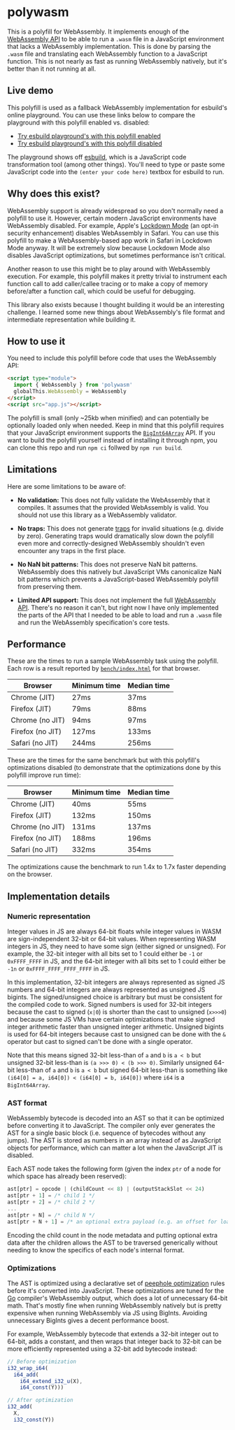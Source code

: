 # polywasm

This is a polyfill for WebAssembly. It implements enough of the [WebAssembly API](https://developer.mozilla.org/en-US/docs/WebAssembly/JavaScript_interface) to be able to run a `.wasm` file in a JavaScript environment that lacks a WebAssembly implementation. This is done by parsing the `.wasm` file and translating each WebAssembly function to a JavaScript function. This is not nearly as fast as running WebAssembly natively, but it's better than it not running at all.

## Live demo

This polyfill is used as a fallback WebAssembly implementation for esbuild's online playground. You can use these links below to compare the playground with this polyfill enabled vs. disabled:

- [Try esbuild playground's with this polyfill enabled](https://esbuild.github.io/try/?polywasm=1)
- [Try esbuild playground's with this polyfill disabled](https://esbuild.github.io/try/?polywasm=0)

The playground shows off [esbuild](https://esbuild.github.io/), which is a JavaScript code transformation tool (among other things). You'll need to type or paste some JavaScript code into the `(enter your code here)` textbox for esbuild to run.

## Why does this exist?

WebAssembly support is already widespread so you don't normally need a polyfill to use it. However, certain modern JavaScript environments have WebAssembly disabled. For example, Apple's [Lockdown Mode](https://support.apple.com/en-us/HT212650) (an opt-in security enhancement) disables WebAssembly in Safari. You can use this polyfill to make a WebAssembly-based app work in Safari in Lockdown Mode anyway. It will be extremely slow because Lockdown Mode also disables JavaScript optimizations, but sometimes performance isn't critical.

Another reason to use this might be to play around with WebAssembly execution. For example, this polyfill makes it pretty trivial to instrument each function call to add caller/callee tracing or to make a copy of memory before/after a function call, which could be useful for debugging.

This library also exists because I thought building it would be an interesting challenge. I learned some new things about WebAssembly's file format and intermediate representation while building it.

## How to use it

You need to include this polyfill before code that uses the WebAssembly API:

```html
<script type="module">
  import { WebAssembly } from 'polywasm'
  globalThis.WebAssembly = WebAssembly
</script>
<script src="app.js"></script>
```

The polyfill is small (only ~25kb when minified) and can potentially be optionally loaded only when needed. Keep in mind that this polyfill requires that your JavaScript environment supports the [`BigInt64Array`](https://developer.mozilla.org/en-US/docs/Web/JavaScript/Reference/Global_Objects/BigInt64Array) API. If you want to build the polyfill yourself instead of installing it through npm, you can clone this repo and run `npm ci` follwed by `npm run build`.

## Limitations

Here are some limitations to be aware of:

* **No validation:** This does not fully validate the WebAssembly that it compiles. It assumes that the provided WebAssembly is valid. You should not use this library as a WebAssembly validator.

* **No traps:** This does not generate [traps](https://webassembly.github.io/spec/core/intro/overview.html#trap) for invalid situations (e.g. divide by zero). Generating traps would dramatically slow down the polyfill even more and correctly-designed WebAssembly shouldn't even encounter any traps in the first place.

* **No NaN bit patterns:** This does not preserve NaN bit patterns. WebAssembly does this natively but JavaScript VMs canonicalize NaN bit patterns which prevents a JavaScript-based WebAssembly polyfill from preserving them.

* **Limited API support:** This does not implement the full [WebAssembly API](https://developer.mozilla.org/en-US/docs/WebAssembly/JavaScript_interface). There's no reason it can't, but right now I have only implemented the parts of the API that I needed to be able to load and run a `.wasm` file and run the WebAssembly specification's core tests.

## Performance

These are the times to run a sample WebAssembly task using the polyfill. Each row is a result reported by [`bench/index.html`](./bench/index.html) for that browser.

| Browser | Minimum time | Median time |
|---|---|---|
| Chrome (JIT) | 27ms | 37ms |
| Firefox (JIT) | 79ms | 88ms |
| Chrome (no JIT) | 94ms | 97ms |
| Firefox (no JIT) | 127ms | 133ms |
| Safari (no JIT) | 244ms | 256ms |

These are the times for the same benchmark but with this polyfill's optimizations disabled (to demonstrate that the optimizations done by this polyfill improve run time):

| Browser | Minimum time | Median time |
|---|---|---|
| Chrome (JIT) | 40ms | 55ms |
| Firefox (JIT) | 132ms | 150ms |
| Chrome (no JIT) | 131ms | 137ms |
| Firefox (no JIT) | 188ms | 196ms |
| Safari (no JIT) | 332ms | 354ms |

The optimizations cause the benchmark to run 1.4x to 1.7x faster depending on the browser.

## Implementation details

### Numeric representation

Integer values in JS are always 64-bit floats while integer values in WASM are sign-independent 32-bit or 64-bit values. When representing WASM integers in JS, they need to have some sign (either signed or unsigned). For example, the 32-bit integer with all bits set to 1 could either be `-1` or `0xFFFF_FFFF` in JS, and the 64-bit integer with all bits set to 1 could either be `-1n` or `0xFFFF_FFFF_FFFF_FFFF` in JS.

In this implementation, 32-bit integers are always represented as signed JS numbers and 64-bit integers are always represented as unsigned JS bigints. The signed/unsigned choice is arbitrary but must be consistent for the compiled code to work. Signed numbers is used for 32-bit integers because the cast to signed (`x|0`) is shorter than the cast to unsigned (`x>>>0`) and because some JS VMs have certain optimizations that make signed integer arithmetic faster than unsigned integer arithmetic. Unsigned bigints is used for 64-bit integers because cast to unsigned can be done with the `&` operator but cast to signed can't be done with a single operator.

Note that this means signed 32-bit less-than of `a` and `b` is `a < b` but unsigned 32-bit less-than is `(a >>> 0) < (b >>> 0)`. Similarly unsigned 64-bit less-than of `a` and `b` is `a < b` but signed 64-bit less-than is something like `(i64[0] = a, i64[0]) < (i64[0] = b, i64[0])` where `i64` is a `BigInt64Array`.

### AST format

WebAssembly bytecode is decoded into an AST so that it can be optimized before converting it to JavaScript. The compiler only ever generates the AST for a single basic block (i.e. sequence of bytecodes without any jumps). The AST is stored as numbers in an array instead of as JavaScript objects for performance, which can matter a lot when the JavaScript JIT is disabled.

Each AST node takes the following form (given the index `ptr` of a node for which space has already been reserved):

```js
ast[ptr] = opcode | (childCount << 8) | (outputStackSlot << 24)
ast[ptr + 1] = /* child 1 */
ast[ptr + 2] = /* child 2 */
...
ast[ptr + N] = /* child N */
ast[ptr + N + 1] = /* an optional extra payload (e.g. an offset for load/store) */
```

Encoding the child count in the node metadata and putting optional extra data after the children allows the AST to be traversed generically without needing to know the specifics of each node's internal format.

### Optimizations

The AST is optimized using a declarative set of [peephole optimization](https://en.wikipedia.org/wiki/Peephole_optimization) rules before it's converted into JavaScript. These optimizations are tuned for the [Go](https://go.dev/) compiler's WebAssembly output, which does a lot of unnecessary 64-bit math. That's mostly fine when running WebAssembly natively but is pretty expensive when running WebAssembly via JS using BigInts. Avoiding unnecessary BigInts gives a decent performance boost.

For example, WebAssembly bytecode that extends a 32-bit integer out to 64-bit, adds a constant, and then wraps that integer back to 32-bit can be more efficiently represented using a 32-bit add bytecode instead:

```js
// Before optimization
i32_wrap_i64(
  i64_add(
    i64_extend_i32_u(X),
    i64_const(Y)))

// After optimization
i32_add(
  X,
  i32_const(Y))
```
